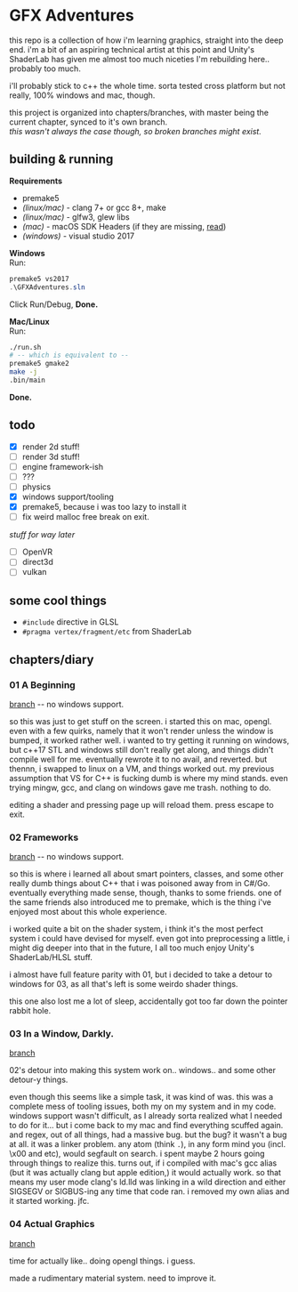 # GFX Adventures

this repo is a collection of how i'm learning graphics, straight into the deep end. i'm a bit of an aspiring technical artist at this point and Unity's ShaderLab has given me almost too much niceties I'm rebuilding here.. probably too much.

i'll probably stick to c++ the whole time. sorta tested cross platform but not really, 100% windows and mac, though.

this project is organized into chapters/branches, with master being the current chapter, synced to it's own branch.  
*this wasn't always the case though, so broken branches might exist.*

## building & running

**Requirements**
- premake5
- *(linux/mac)* - clang 7+ or gcc 8+, make
- *(linux/mac)* - glfw3, glew libs
- *(mac)* - macOS SDK Headers (if they are missing, [read](https://donatstudios.com/MojaveMissingHeaderFiles))
- *(windows)* - visual studio 2017

**Windows**  
Run:
```ps1
premake5 vs2017
.\GFXAdventures.sln
```
Click Run/Debug, **Done.**

**Mac/Linux**  
Run:
```bash
./run.sh
# -- which is equivalent to --
premake5 gmake2
make -j
.bin/main
```
**Done.**

## todo

- [x] render 2d stuff!
- [ ] render 3d stuff!
- [ ] engine framework-ish
- [ ] ???
- [ ] physics
- [x] windows support/tooling
- [x] premake5, because i was too lazy to install it
- [ ] fix weird malloc free break on exit.

*stuff for way later*

- [ ] OpenVR
- [ ] direct3d
- [ ] vulkan

## some cool things

- `#include` directive in GLSL
- `#pragma vertex/fragment/etc` from ShaderLab

## chapters/diary

### 01 A Beginning

[branch][01] -- no windows support.

so this was just to get stuff on the screen. i started this on mac, opengl. even with a few quirks, namely that it won't render unless the window is bumped, it worked rather well. i wanted to try getting it running on windows, but c++17 STL and windows still don't really get along, and things didn't compile well for me. eventually rewrote it to no avail, and reverted. but thennn, i swapped to linux on a VM, and things worked out. my previous assumption that VS for C++ is fucking dumb is where my mind stands. even trying mingw, gcc, and clang on windows gave me trash. nothing to do.

editing a shader and pressing page up will reload them. press escape to exit.

### 02 Frameworks

[branch][02] -- no windows support.

so this is where i learned all about smart pointers, classes, and some other really dumb things about C++ that i was poisoned away from in C#/Go. eventually everything made sense, though, thanks to some friends. one of the same friends also introduced me to premake, which is the thing i've enjoyed most about this whole experience. 

i worked quite a bit on the shader system, i think it's the most perfect system i could have devised for myself. even got into preprocessing a little, i might dig deeper into that in the future, I all too much enjoy Unity's ShaderLab/HLSL stuff.

i almost have full feature parity with 01, but i decided to take a detour to windows for 03, as all that's left is some weirdo shader things.

this one also lost me a lot of sleep, accidentally got too far down the pointer rabbit hole.

### 03 In a Window, Darkly.

[branch][03]

02's detour into making this system work on.. windows.. and some other detour-y things.

even though this seems like a simple task, it was kind of was. this was a complete mess of tooling issues, both my on my system and in my code. windows support wasn't difficult, as I already sorta realized what I needed to do for it... but i come back to my mac and find everything scuffed again. and regex, out of all things, had a massive bug. but the bug? it wasn't a bug at all. it was a linker problem. any atom (think `.`), in any form mind you (incl. \x00 and etc), would segfault on search. i spent maybe 2 hours going through things to realize this. turns out, if i compiled with mac's gcc alias (but it was actually clang but apple edition,) it would actually work. so that means my user mode clang's ld.lld was linking in a wild direction and either SIGSEGV or SIGBUS-ing any time that code ran. i removed my own alias and it started working. jfc.

### 04 Actual Graphics

[branch][04]

time for actually like.. doing opengl things. i guess.

made a rudimentary material system. need to improve it.

[01]: https://github.com/kayteh/gfx-adventures/tree/01-a-beginning
[02]: https://github.com/kayteh/gfx-adventures/tree/02-frameworks
[03]: https://github.com/kayteh/gfx-adventures/tree/03-in-a-window-darkly
[04]: https://github.com/kayteh/gfx-adventures/tree/04-actual-graphics